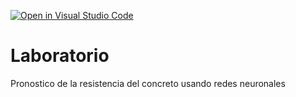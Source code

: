 [![Open in Visual Studio Code](https://classroom.github.com/assets/open-in-vscode-718a45dd9cf7e7f842a935f5ebbe5719a5e09af4491e668f4dbf3b35d5cca122.svg)](https://classroom.github.com/online_ide?assignment_repo_id=12727641&assignment_repo_type=AssignmentRepo)
# Laboratorio
Pronostico de la resistencia del concreto usando redes neuronales
